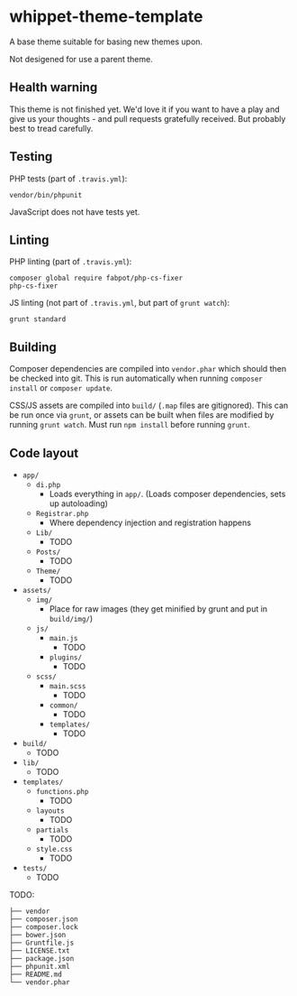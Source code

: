 # whippet-theme-template

A base theme suitable for basing new themes upon.

Not desigened for use a parent theme.

## Health warning

This theme is not finished yet. We'd love it if you want to have a play and give us your thoughts - and pull requests gratefully received. But probably best to tread carefully.

## Testing

PHP tests (part of `.travis.yml`):

    vendor/bin/phpunit

JavaScript does not have tests yet.

## Linting

PHP linting (part of `.travis.yml`):

    composer global require fabpot/php-cs-fixer
    php-cs-fixer

JS linting (not part of `.travis.yml`, but part of `grunt watch`):

    grunt standard

## Building

Composer dependencies are compiled into `vendor.phar` which should then be checked into git. This is run automatically when running `composer install` or `composer update`.

CSS/JS assets are compiled into `build/` (`.map` files are gitignored). This can be run once via `grunt`, or assets can be built when files are modified by running `grunt watch`. Must run `npm install` before running `grunt`.

## Code layout

- `app/`
    - `di.php`
        - Loads everything in `app/`. (Loads composer dependencies, sets up autoloading)
    - `Registrar.php`
        - Where dependency injection and registration happens
    - `Lib/`
        - TODO
    - `Posts/`
        - TODO
    - `Theme/`
        - TODO
- `assets/`
    - `img/`
        - Place for raw images (they get minified by grunt and put in `build/img/`)
    - `js/`
        - `main.js`
            - TODO
        - `plugins/`
            - TODO
    - `scss/`
        - `main.scss`
            - TODO
        - `common/`
            - TODO
        - `templates/`
            - TODO
- `build/`
    - TODO
- `lib/`
    - TODO
- `templates/`
    - `functions.php`
        - TODO
    - `layouts`
        - TODO
    - `partials`
        - TODO
    - `style.css`
        - TODO
- `tests/`
    - TODO

TODO:

```
├── vendor
├── composer.json
├── composer.lock
├── bower.json
├── Gruntfile.js
├── LICENSE.txt
├── package.json
├── phpunit.xml
├── README.md
└── vendor.phar
```
